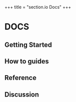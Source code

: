 +++
title = "section.io Docs"
+++
# DOCS

## Getting Started

## How to guides

## Reference

## Discussion
